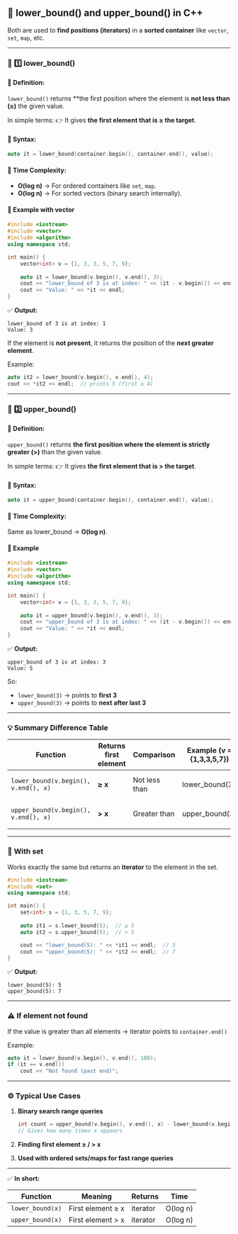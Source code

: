 ## 🎯 **lower_bound() and upper_bound() in C++**

Both are used to **find positions (iterators)** in a **sorted container** like `vector`, `set`, `map`, etc.

---

### 🧩 **1️⃣ lower_bound()**

#### 🔹 **Definition:**

`lower_bound()` returns **the first position where the element is **not less than (≥)** the given value.

In simple terms:
👉 It gives **the first element that is ≥ the target**.

#### 🔹 **Syntax:**

```cpp
auto it = lower_bound(container.begin(), container.end(), value);
```

#### 🔹 **Time Complexity:**

* **O(log n)** → For ordered containers like `set`, `map`.
* **O(log n)** → For sorted vectors (binary search internally).

#### 🔹 **Example with vector**

```cpp
#include <iostream>
#include <vector>
#include <algorithm>
using namespace std;

int main() {
    vector<int> v = {1, 3, 3, 5, 7, 9};
    
    auto it = lower_bound(v.begin(), v.end(), 3);
    cout << "lower_bound of 3 is at index: " << (it - v.begin()) << endl;
    cout << "Value: " << *it << endl;
}
```

✅ **Output:**

```
lower_bound of 3 is at index: 1
Value: 3
```

If the element is **not present**, it returns the position of the **next greater element**.

Example:

```cpp
auto it2 = lower_bound(v.begin(), v.end(), 4);
cout << *it2 << endl;  // prints 5 (first ≥ 4)
```

---

### 🧩 **2️⃣ upper_bound()**

#### 🔹 **Definition:**

`upper_bound()` returns **the first position where the element is strictly greater (>)** than the given value.

In simple terms:
👉 It gives **the first element that is > the target**.

#### 🔹 **Syntax:**

```cpp
auto it = upper_bound(container.begin(), container.end(), value);
```

#### 🔹 **Time Complexity:**

Same as lower_bound → **O(log n)**.

#### 🔹 **Example**

```cpp
#include <iostream>
#include <vector>
#include <algorithm>
using namespace std;

int main() {
    vector<int> v = {1, 3, 3, 5, 7, 9};
    
    auto it = upper_bound(v.begin(), v.end(), 3);
    cout << "upper_bound of 3 is at index: " << (it - v.begin()) << endl;
    cout << "Value: " << *it << endl;
}
```

✅ **Output:**

```
upper_bound of 3 is at index: 3
Value: 5
```

So:

* `lower_bound(3)` → points to **first 3**
* `upper_bound(3)` → points to **next after last 3**

---

### 💡 **Summary Difference Table**

| Function                             | Returns first element | Comparison    | Example (v = {1,3,3,5,7}) | Points to   |
| ------------------------------------ | --------------------- | ------------- | ------------------------- | ----------- |
| `lower_bound(v.begin(), v.end(), x)` | **≥ x**               | Not less than | lower_bound(3)            | 3 (index 1) |
| `upper_bound(v.begin(), v.end(), x)` | **> x**               | Greater than  | upper_bound(3)            | 5 (index 3) |

---

### 📘 **With set**

Works exactly the same but returns an **iterator** to the element in the set.

```cpp
#include <iostream>
#include <set>
using namespace std;

int main() {
    set<int> s = {1, 3, 5, 7, 9};
    
    auto it1 = s.lower_bound(5);  // ≥ 5
    auto it2 = s.upper_bound(5);  // > 5

    cout << "lower_bound(5): " << *it1 << endl;  // 5
    cout << "upper_bound(5): " << *it2 << endl;  // 7
}
```

✅ **Output:**

```
lower_bound(5): 5
upper_bound(5): 7
```

---

### ⚠️ **If element not found**

If the value is greater than all elements → iterator points to `container.end()`

Example:

```cpp
auto it = lower_bound(v.begin(), v.end(), 100);
if (it == v.end())
    cout << "Not found (past end)";
```

---

### ⚙️ **Typical Use Cases**

1. **Binary search range queries**

   ```cpp
   int count = upper_bound(v.begin(), v.end(), x) - lower_bound(v.begin(), v.end(), x);
   // Gives how many times x appears
   ```
2. **Finding first element ≥ / > x**
3. **Used with ordered sets/maps for fast range queries**

---

✅ **In short:**

| Function         | Meaning           | Returns  | Time     |
| ---------------- | ----------------- | -------- | -------- |
| `lower_bound(x)` | First element ≥ x | iterator | O(log n) |
| `upper_bound(x)` | First element > x | iterator | O(log n) |
